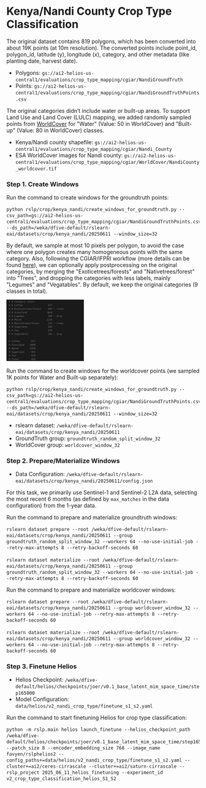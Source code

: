 # Kenya/Nandi County Crop Type Classification

The original dataset contains 819 polygons, which has been converted into about 19K points (at 10m resolution). The converted points include point_id, polygon_id, latitude (y), longitude (x), category, and other metadata (like planting date, harvest date).

- Polygons: `gs://ai2-helios-us-central1/evaluations/crop_type_mapping/cgiar/NandiGroundTruth`
- Points: `gs://ai2-helios-us-central1/evaluations/crop_type_mapping/cgiar/NandiGroundTruthPoints.csv`

The original categories didn’t include water or built-up areas. To support Land Use and Land Cover (LULC) mapping, we added randomly sampled points from [WorldCover](https://viewer.esa-worldcover.org/worldcover/) for "Water" (Value: 50 in WorldCover) and "Built-up" (Value: 80 in WorldCover) classes.

- Kenya/Nandi county shapefile: `gs://ai2-helios-us-central1/evaluations/crop_type_mapping/cgiar/Nandi_County`
- ESA WorldCover images for Nandi county: `gs://ai2-helios-us-central1/evaluations/crop_type_mapping/cgiar/WorldCover/NandiCounty_worldcover.tif`

### Step 1. Create Windows

Run the command to create windows for the groundtruth points:
```
python rslp/crop/kenya_nandi/create_windows_for_groundtruth.py --csv_path=gs://ai2-helios-us-central1/evaluations/crop_type_mapping/cgiar/NandiGroundTruthPoints.csv --ds_path=/weka/dfive-default/rslearn-eai/datasets/crop/kenya_nandi/20250611 --window_size=32
```

By default, we sample at most 10 pixels per polygon, to avoid the case where one polygon creates many homogeneous points with the same category. Also, following the CGIAR/IFPRI workflow (more details can be found [here](https://www.ifpri.org/blog/from-space-to-soil-advancing-crop-mapping-and-ecosystem-insights-for-smallholder-agriculture-in-kenya/)), we can optionally apply postprocessing on the original categories, by merging the "Exoticetrees/forests" and "Nativetrees/forest" into "Trees", and dropping the categories with less labels, mainly "Legumes" and "Vegatables". By default, we keep the original categories (9 classes in total).

<img src="figures/categories.png" alt="Categories" width="40%">


Run the command to create windows for the worldcover points (we sampled 1K points for Water and Built-up separately):
```
python rslp/crop/kenya_nandi/create_windows_for_groundtruth.py --csv_path=gs://ai2-helios-us-central1/evaluations/crop_type_mapping/cgiar/NandiGroundTruthPoints.csv --ds_path=/weka/dfive-default/rslearn-eai/datasets/crop/kenya_nandi/20250611 --window_size=32
```

- rslearn dataset: `/weka/dfive-default/rslearn-eai/datasets/crop/kenya_nandi/20250611`
- GroundTruth group: `groundtruth_random_split_window_32`
- WorldCover group: `worldcover_window_32`

### Step 2. Prepare/Materialize Windows

- Data Configuration: `/weka/dfive-default/rslearn-eai/datasets/crop/kenya_nandi/20250611/config.json`

For this task, we primarily use Sentinel-1 and Sentinel-2 L2A data, selecting the most recent 6 months (as defined by `max_matches` in the data configuration) from the 1-year data.

Run the command to prepare and materialize groundtruth windows:
```
rslearn dataset prepare --root /weka/dfive-default/rslearn-eai/datasets/crop/kenya_nandi/20250611 --group groundtruth_random_split_window_32 --workers 64 --no-use-initial-job --retry-max-attempts 8 --retry-backoff-seconds 60

rslearn dataset materialize --root /weka/dfive-default/rslearn-eai/datasets/crop/kenya_nandi/20250611 --group groundtruth_random_split_window_32 --workers 64 --no-use-initial-job --retry-max-attempts 8 --retry-backoff-seconds 60
```

Run the command to prepare and materialize worldcover windows:
```
rslearn dataset prepare --root /weka/dfive-default/rslearn-eai/datasets/crop/kenya_nandi/20250611 --group worldcover_window_32 --workers 64 --no-use-initial-job --retry-max-attempts 8 --retry-backoff-seconds 60

rslearn dataset materialize --root /weka/dfive-default/rslearn-eai/datasets/crop/kenya_nandi/20250611 --group worldcover_window_32 --workers 64 --no-use-initial-job --retry-max-attempts 8 --retry-backoff-seconds 60
```

### Step 3. Finetune Helios

- Helios Checkpoint: `/weka/dfive-default/helios/checkpoints/joer/v0.1_base_latent_mim_space_time/step165000`
- Model Configuration: `data/helios/v2_nandi_crop_type/finetune_s1_s2.yaml`

Run the command to start finetuning Helios for crop type classification:
```
python -m rslp.main helios launch_finetune --helios_checkpoint_path /weka/dfive-default/helios/checkpoints/joer/v0.1_base_latent_mim_space_time/step165000 --patch_size 8 --encoder_embedding_size 768 --image_name favyen/rslphelios2 --config_paths+=data/helios/v2_nandi_crop_type/finetune_s1_s2.yaml --cluster+=ai2/ceres-cirrascale --cluster+=ai2/saturn-cirrascale --rslp_project 2025_06_11_helios_finetuning --experiment_id v2_crop_type_classification_helios_S1_S2
```
